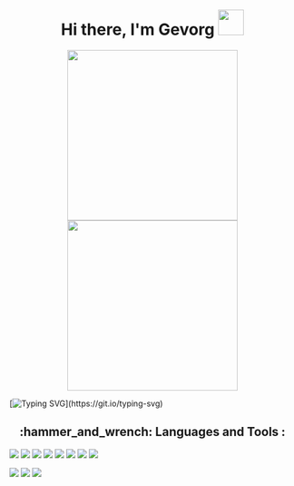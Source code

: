 <h1 align="center">Hi there, I'm Gevorg
<img src="https://github.com/blackcater/blackcater/raw/main/images/Hi.gif" width="45"/></h1>

<div id="header" align="center">
  <img src="https://media.giphy.com/media/qgQUggAC3Pfv687qPC/giphy.gif" width="300"/>
  <img src="https://media.giphy.com/media/PmAjqmm4beKervYzFr/giphy.gif" width="300"/>
</div>

[![Typing SVG](https://readme-typing-svg.herokuapp.com?font=JetBrains+mono&weight=600&size=24&pause=1000&random=false&width=550&height=65&lines=Enjoy+every+moment.+++Do+what+you+love.)](https://git.io/typing-svg)

<h2 align="center"> :hammer_and_wrench: Languages and Tools :</h2>

<img src="https://img.shields.io/badge/GitHub-181717?style=for-the-badge&logo=github&logoColor=FFFFFF"/> <img src="https://img.shields.io/badge/vscode-0000CD?style=for-the-badge&logo=visualstudiocode&logoColor=FFFFFF"/> <img src="https://img.shields.io/badge/HTML-4169E1?style=for-the-badge&logo=html5&logoColor=DC143C"/> <img src="https://img.shields.io/badge/CSS-B22222?style=for-the-badge&logo=css3&logoColor=4169E1"/> <img src="https://img.shields.io/badge/JavaScript-FFD700?style=for-the-badge&logo=javascript&logoColor=000000"/> <img src="https://img.shields.io/badge/PHP-5F9EA0?style=for-the-badge&logo=PHP&logoColor=2F4F4F"/> <img src="https://img.shields.io/badge/pycharm-FFFF00?style=for-the-badge&logo=pycharm&logoColor=000000"/> <img src="https://img.shields.io/badge/Python-2E8B57?style=for-the-badge&logo=python&logoColor=FFFF00"/>

![](http://github-profile-summary-cards.vercel.app/api/cards/profile-details?username=GevAniStudio&theme=2077)
![](http://github-profile-summary-cards.vercel.app/api/cards/stats?username=GevAniStudio&theme=2077) ![](http://github-profile-summary-cards.vercel.app/api/cards/repos-per-language?username=GevAniStudio&theme=algolia)
